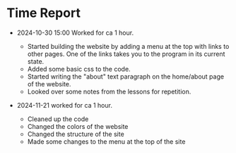 # Time Report

- 2024-10-30 15:00 Worked for ca 1 hour.
  - Started building the website by adding a menu at the top with links to other pages. One of the links takes you to the program in its current state.
  - Added some basic css to the code.
  - Started writing the "about" text paragraph on the home/about page of the website.
  - Looked over some notes from the lessons for repetition.
    
- 2024-11-21 worked for ca 1 hour.
  - Cleaned up the code
  - Changed the colors of the website
  - Changed the structure of the site
  - Made some changes to the menu at the top of the site
